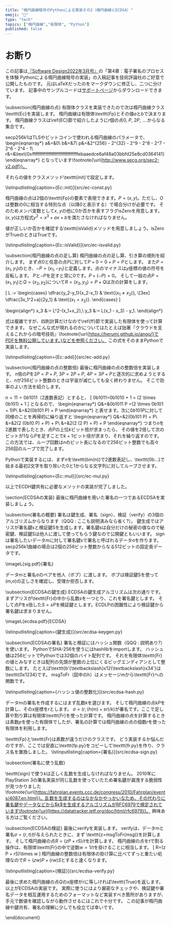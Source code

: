 ```yaml
---
title: "楕円曲線暗号のPythonによる実装その2（楕円曲線とECDSA）"
emoji: "🔐"
type: "tech"
topics: ["楕円曲線","有限体", "Python"]
published: false
---
```

# お断り
この記事は[『Software Design2022年3月号』](https://gihyo.jp/magazine/SD/archive/2022/202203)の「第4章：電子署名のプロセスを体験 Pythonによる楕円曲線暗号の実装」の入稿記事を技術評論社のご好意で公開したものです。
元はLaTeXだったのをマークダウンに修正し、二つに分けています。
記事中のサンプルコードは[サポートページ](https://gihyo.jp/magazine/SD/archive/2022/202203/support)からダウンロードできます。

\subsection{楕円曲線の点}
有限体クラスを実装できたので次は楕円曲線クラス\texttt{Ec}を実装します。
楕円曲線は有限体\texttt{Fp}とその値$a$と$b$で決まります。
楕円曲線クラスは\ref{EC}節で紹介したように$r$個の点0, $P$, $2P$, ....からなる集合です。

secp256k1はTLSやビットコインで使われる楕円曲線のパラメータで、
\begin{eqnarray*}
a&=&0\\
b&=&7\\
p&=&2^{256} - 2^{32} - 2^9 - 2^8 - 2^7 - 2^6 - 2^4 - 1\\
r&=&\text{0xfffffffffffffffffffffffffffffffebaaedce6af48a03bbfd25e8cd0364141}
\end{eqnarray*}
となっています\footnote{\url{http://www.secg.org/sec2-v2.pdf}}。

それらの値をクラスメソッド\texttt{init}で設定します。

\lstinputlisting[caption={Ec::init}]{src/ec-const.py}

楕円曲線の点は2個の\texttt{Fp}の要素で表現できます。$P=(x,y)$。ただし、$O$は整数の0に相当する特別な点（以降0と表示する）で場合分けが必要です。
そのためメンバ変数として$x$, $y$の他に0か否かを表すフラグisZeroを用意します。
$(x, y)$は方程式$y^2=x^3+ax+b$を満たさなければなりません。

値が正しいか否かを確認する\texttt{isValid}メソッドを用意しましょう。isZeroがTrueのときはTrueです。

\lstinputlisting[caption={Ec::isValid}]{src/ec-isvalid.py}

\subsection{楕円曲線の点の足し算}
楕円曲線の点の足し算、引き算の規則を紹介します。
まず点0と任意の点$P$に対して$P+0=0+P=P$とします。
また$P=(x_1,y_1)$のとき、$-P=(x_1,-y_1)$と定義します。点のマイナスは$y$座標の値の符号を反転します。
$P$と$-P$を足すと常に0です。$P+(-P)=0$。
そして一般の点$P=(x_1,y_1)$と$Q=(x_2,y_2)$について$R=(x_3,y_3)=P+Q$は次の計算をします。

\[
L :=
\begin{cases}
\dfrac{y_2-y_1}{x_2-x_1} & \text{($x_1 \ne x_2$)}, \\[3ex]
\dfrac{3x_1^2+a}{2y_1} & \text{($x_1 = x_2$)}.
\end{cases}
\]

\begin{align*}
x_3 &:= L^2-(x_1+x_2),\\
y_3 &:= L(x_1 - x_3) - y_1.
\end{align*}

式は複雑ですが、四則計算だけなので\ref{ff}節で実装した有限体を使って計算できます。
なぜこんな式が現れるのかについてはたとえば拙著『クラウドを支えるこれからの暗号技術』\footnote{\url{https://herumi.github.io/ango/}でPDFを無料公開しています。}などを参照ください。
この式をそのままPythonで実装します。

\lstinputlisting[caption={Ec::add}]{src/ec-add.py}

\subsection{楕円曲線の点の整数倍}
最後に楕円曲線の点の整数倍を実装します。
$n$倍の$P$を$2P = P + P$, $3P = 2P + P$, $4P = 3P + P$と逐次的に求めようとすると、$n$が256ビット整数のときは宇宙が滅亡しても全く終わりません。
そこで効率のよい方法を紹介します。

$n=11=0b1011$（2進数表記）とすると、
\[
0b1011=0b1010 + 1 = (2 \times 0b101) + 1
\]
となるので、
\begin{eqnarray*}
Q&=&0b1011 P =(2 \times 0b101 + 1)P\\
 &=&2(0b101 P) + P
\end{eqnarray*}
と表せます。次に$0b101 P$に対して同様のことを再帰的に繰り返すと
\begin{eqnarray*}
Q&=&2(0b101 P) + P\\
 &=&2(2 (0b10 P) + P) + P\\
 &=&2(2 (2 P)    + P) + P
\end{eqnarray*}
つまり$n$を2進数で表したとき、点$P$の上位$k$ビット倍が求まったら、
その値を2倍して次のビットが1なら$P$を足すことで$k+1$ビット倍が求まり、それを繰り返すのです。
この方法では、ループ回数は$n$のビット長になるので256ビット整数でも高々256回のループで完了します。

Pythonで実装するには、まず$n$を\texttt{bin(n)}で2進数表記し、\texttt{0b...}で始まる最初2文字を取り除いた0と1からなる文字列に対してループさせます。

\lstinputlisting[caption={Ec::mul}]{src/ec-mul.py}

以上でECDH鍵共有に必要なメソッドの実装が完了しました。

\section{ECDSAの実装}
最後に楕円曲線を用いた署名の一つであるECDSAを実装しましょう。

\subsection{署名の概要}
署名は鍵生成、署名（sign）、検証（verify）の3個のアルゴリズムからなります（QQQ : ここも説明済みなら省く?）。
鍵生成ではアリスが署名鍵sと検証鍵Sを生成します。署名鍵sは自分だけの秘密の値なので秘密鍵、検証鍵Sは他人に渡して使ってもらう鍵なので公開鍵ともいいます。
signは署名したいデータmに対して署名鍵sで署名と呼ばれるデータσを作ります。
secp256k1曲線の場合は2個の256ビット整数からなる512ビットの固定長データです。

\imageL{sig.pdf}{署名}

データmと署名σのペアを他人（ボブ）に渡します。
ボブは検証鍵Sを使って(m,σ)の正しさを確認し、受理か拒否します。

\subsection{ECDSAの鍵生成}
ECDSAの鍵生成アルゴリズムは次の通りです。
まずアリスが\texttt{Fr}の中から乱数$s$を一つとり、これを署名鍵とします。
そして点$P$を$s$倍した$S=sP$を検証鍵とします。ECDLPの困難性により検証鍵から署名鍵は求まりません。

\imageL{ecdsa.pdf}{ECDSA}

\lstinputlisting[caption={鍵生成}]{src/ecdsa-keygen.py}

\subsection{ECDSAの署名}
署名と検証にはハッシュ関数（QQQ : 説明あり?）を使います。
PythonでSHA-256を使うにはhashlibをimportします。
ハッシュ値は256ビットでPythonでは32個のバイト配列です。
それを有限体\texttt{Fr}の値とみなすときは配列の先頭が整数の上位にくるビッグエンディアンとして整数にします。
たとえば\texttt{b'{\textbackslash}x12{\textbackslash}x34'}は\texttt{0x1234}です。
msgToFr（図中のh）はメッセージmから\texttt{Fr}への関数です。

\lstinputlisting[caption={ハッシュ値の整数化}]{src/ecdsa-hash.py}

データmの署名を作成するにはまず乱数$k$を選びます。
そして楕円曲線の点$kP$を計算し、その$x$座標を$r$とします。
$\sigma=(r,(h(m)+sr)/k)$が署名です。ここで足し算や割り算は有限体\texttt{Fr}を使った計算です。
楕円曲線の点を計算するときは素数$p$を使った有限体でしたが、署名の計算では楕円曲線の点の個数$r$を使った有限体を利用します。

\texttt{Fp}と\texttt{Fr}は素数が違うだけのクラスです。
どう実装するか悩んだのですが、ここでは安直に\texttt{fp.py}をコピーして\texttt{fr.py}を作り、クラス名を置換しました。
\lstinputlisting[caption={署名}]{src/ecdsa-sign.py}

\subsection{署名に使う乱数}

\texttt{sign}で使う$k$は正しく乱数を生成しなければなりません。
2010年にPlayStation 3の署名実装が同じ乱数を使っていたため署名鍵が漏洩する脆弱性が見つかりました\footnote{\url{https://fahrplan.events.ccc.de/congress/2010/Fahrplan/events/4087.en.html}}。乱数を生成するのはなかなかやっかいなため、その代わりに署名鍵やデータなどから$k$を生成するアルゴリズムがRFC6979で規定されています\footnote{\url{https://datatracker.ietf.org/doc/html/rfc6979}}。
興味ある方はご覧ください。

\subsection{ECDSAの検証}
最後にverifyを実装します。
verifyは、データmと署名$\sigma=(r,t)$が与えられたときに、まず
\texttt{z=msgToFr(msg)}を計算します。
そして楕円曲線の点$R=(z P + rS)/t$を計算します。
楕円曲線の点を$t$で割る操作は、有限体\texttt{Fr}の中で逆数$w=1/t$を掛けることに相当します。
\[
R=(z P + rS)\times w
\]
楕円曲線の整数倍は有限体の掛け算に比べてずっと重たい処理なので$R=(zw)P+(rw)S$とすると速くなります。

\lstinputlisting[caption={検証}]{src/ecdsa-verify.py}

最後に求めた楕円曲線の点$Q$の$x$座標が$r$に等しければ\texttt{True}を返します。
以上がECDSAの実装です。
実際に使うにはより厳密なチェックや、検証鍵や署名データを相互運用するためのフォーマットなど実装すべき箇所がありますが、
手元で数値を確認しながら動作させるにはこれで十分です。
この記事が楕円曲線や鍵共有、署名の理解に少しでも役立てば幸いです。

\end{document}
